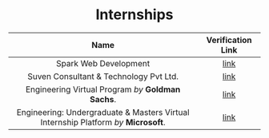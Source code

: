 <h1 align=center><b>Internships</b></h1>

| **Name** | **Verification Link** |
| :--------------------------: | :-----------------------------: | 
| Spark Web Development | [link](https://github.com/Psingh12354/Internships/blob/main/Spark%20Final.png) |
| Suven Consultant & Technology Pvt Ltd. | [link](https://github.com/Psingh12354/Internships/blob/main/internship_certificate.pdf) | 
| Engineering Virtual Program _by_ **Goldman Sachs**. | [link](https://github.com/Psingh12354/Internships/blob/main/GoldmanSach.pdf) | 
| Engineering: Undergraduate & Masters Virtual Internship Platform _by_ **Microsoft**. | [link](https://github.com/Psingh12354/Internships/blob/main/Microsoft%20Virtual%20Internship.pdf) 
